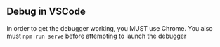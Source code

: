 ## Debug in VSCode

In order to get the debugger working, you MUST use Chrome. 
You also must `npm run serve` before attempting to launch the debugger